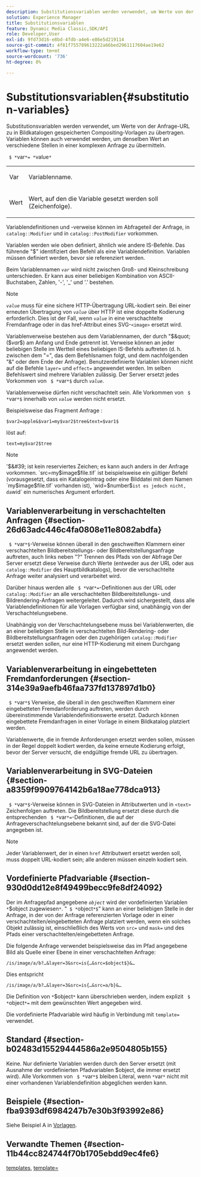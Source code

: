 ```yaml
---
description: Substitutionsvariablen werden verwendet, um Werte von der Anfrage-URL zu in Bildkatalogen gespeicherten Compositing-Vorlagen zu übertragen. Variablen können auch verwendet werden, um denselben Wert an verschiedene Stellen in einer komplexen Anfrage zu übermitteln.
solution: Experience Manager
title: Substitutionsvariablen
feature: Dynamic Media Classic,SDK/API
role: Developer,User
exl-id: 9fd73d16-e8bd-4fdb-a4e6-e86e5d219114
source-git-commit: 4f81f755789613222a66bed2961117604ae19e62
workflow-type: tm+mt
source-wordcount: '736'
ht-degree: 0%

---
```


# Substitutionsvariablen{#substitution-variables}

Substitutionsvariablen werden verwendet, um Werte von der Anfrage-URL zu in Bildkatalogen gespeicherten Compositing-Vorlagen zu übertragen. Variablen können auch verwendet werden, um denselben Wert an verschiedene Stellen in einer komplexen Anfrage zu übermitteln.

` $ *`var`*= *`value`*`

<table id="simpletable_EFEC66C23CE949EFACDC415A954DF323"> 
 <tr class="strow"> 
  <td class="stentry"> <p> <span class="codeph"> <span class="varname"> Var </span> </span> </p> </td> 
  <td class="stentry"> <p>Variablenname. </p> </td> 
 </tr> 
 <tr class="strow"> 
  <td class="stentry"> <p> <span class="codeph"> <span class="varname"> Wert </span> </span> </p> </td> 
  <td class="stentry"> <p>Wert, auf den die Variable gesetzt werden soll (Zeichenfolge). </p> </td> 
 </tr> 
</table>

Variablendefinitionen und -verweise können im Abfrageteil der Anfrage, in `catalog::Modifier` und in `catalog::PostModifier` vorkommen.

Variablen werden wie oben definiert, ähnlich wie andere IS-Befehle. Das führende &quot;$&quot; identifiziert den Befehl als eine Variablendefinition. Variablen müssen definiert werden, bevor sie referenziert werden.

Beim Variablennamen *`var`* wird nicht zwischen Groß- und Kleinschreibung unterschieden. Er kann aus einer beliebigen Kombination von ASCII-Buchstaben, Zahlen, &#39;-&#39;, &#39;_&#39; und &#39;.&#39; bestehen.

>[!NOTE]
>
>*`value`* muss für eine sichere HTTP-Übertragung URL-kodiert sein. Bei einer erneuten Übertragung von *`value`* über HTTP ist eine doppelte Kodierung erforderlich. Dies ist der Fall, wenn *`value`* in eine verschachtelte Fremdanfrage oder in das href-Attribut eines SVG-`<image>` ersetzt wird.

Variablenverweise bestehen aus dem Variablennamen, der durch &quot;$&quot; ($*var*$) am Anfang und Ende getrennt ist. Verweise können an jeder beliebigen Stelle im Wertteil eines beliebigen IS-Befehls auftreten (d. h. zwischen dem &quot;=&quot;, das dem Befehlsnamen folgt, und dem nachfolgenden &quot;&amp;&quot; oder dem Ende der Anfrage). Benutzerdefinierte Variablen können nicht auf die Befehle `layer=` und `effect=` angewendet werden. Im selben Befehlswert sind mehrere Variablen zulässig. Der Server ersetzt jedes Vorkommen von ` $ *`var`*$` durch *`value`*.

Variablenverweise dürfen nicht verschachtelt sein. Alle Vorkommen von ` $ *`var`*$` innerhalb von *`value`* werden nicht ersetzt.

Beispielsweise das Fragment Anfrage :

`$var2=apple&$var1=my$var2$tree&text=$var1$`

löst auf:

`text=my$var2$tree`

>[!NOTE]
>
>&#39;$&#39; ist kein reserviertes Zeichen; es kann auch anders in der Anfrage vorkommen. `src=my$image$file.tif` ist beispielsweise ein gültiger Befehl (vorausgesetzt, dass ein Katalogeintrag oder eine Bilddatei mit dem Namen `my$image$file.tif` vorhanden ist), `wid=$number$` ist es jedoch nicht, da `wid` ein numerisches Argument erfordert.

## Variablenverarbeitung in verschachtelten Anfragen {#section-26d63adc446c4fa0808e11e8082abdfa}

` $ *`var`*$`-Verweise können überall in den geschweiften Klammern einer verschachtelten Bildbereitstellungs- oder Bildbereitstellungsanfrage auftreten, auch links neben &quot;?“ Trennen des Pfads von der Abfrage Der Server ersetzt diese Verweise durch Werte (entweder aus der URL oder aus `catalog::Modifier` des Hauptbildkatalogs), bevor die verschachtelte Anfrage weiter analysiert und verarbeitet wird.

Darüber hinaus werden alle ` $ *`var`*=`-Definitionen aus der URL oder `catalog::Modifier` an alle verschachtelten Bildbereitstellungs- und Bildrendering-Anfragen weitergeleitet. Dadurch wird sichergestellt, dass alle Variablendefinitionen für alle Vorlagen verfügbar sind, unabhängig von der Verschachtelungsebene.

Unabhängig von der Verschachtelungsebene muss bei Variablenwerten, die an einer beliebigen Stelle in verschachtelten Bild-Rendering- oder Bildbereitstellungsanfragen oder den zugehörigen `catalog::Modifier` ersetzt werden sollen, nur eine HTTP-Kodierung mit einem Durchgang angewendet werden.

## Variablenverarbeitung in eingebetteten Fremdanforderungen {#section-314e39a9aefb46faa737fd137897d1b0}

` $ *`var`*$` Verweise, die überall in den geschweiften Klammern einer eingebetteten Fremdanforderung auftreten, werden durch übereinstimmende Variablendefinitionswerte ersetzt. Dadurch können eingebettete Fremdanfragen in einer Vorlage in einem Bildkatalog platziert werden.

Variablenwerte, die in fremde Anforderungen ersetzt werden sollen, müssen in der Regel doppelt kodiert werden, da keine erneute Kodierung erfolgt, bevor der Server versucht, die endgültige fremde URL zu übertragen.

## Variablenverarbeitung in SVG-Dateien {#section-a8359f9909764142b6a18ae778dca913}

` $ *`var`*$`-Verweise können in SVG-Dateien in Attributwerten und in `<text>` Zeichenfolgen auftreten. Die Bildbereitstellung ersetzt diese durch die entsprechenden ` $ *`var`*=`-Definitionen, die auf der Anfrageverschachtelungsebene bekannt sind, auf der die SVG-Datei angegeben ist.

>[!NOTE]
>
>Jeder Variablenwert, der in einen `href` Attributwert ersetzt werden soll, muss doppelt URL-kodiert sein; alle anderen müssen einzeln kodiert sein.

## Vordefinierte Pfadvariable {#section-930d0dd12e8f49499becc9fe8df24092}

Der im Anfragepfad angegebene *`object`* wird der vordefinierten Variablen `*`$object zugewiesen`*`. &quot;` $ *`object`*$`&quot; kann an einer beliebigen Stelle in der Anfrage, in der von der Anfrage referenzierten Vorlage oder in einer verschachtelten/eingebetteten Anfrage platziert werden, wenn ein solches Objekt zulässig ist, einschließlich des Werts von `src=` und `mask=` und des Pfads einer verschachtelten/eingebetteten Anfrage.

Die folgende Anfrage verwendet beispielsweise das im Pfad angegebene Bild als Quelle einer Ebene in einer verschachtelten Anfrage:

`/is/image/a/b?…&layer=3&src=is{…&src=$object$}&…`

Dies entspricht

`/is/image/a/b?…&layer=3&src=is{…&src=a/b}&…`

Die Definition von `*`$object`*` kann überschrieben werden, indem explizit ` $ *`object`*=` mit dem gewünschten Wert angegeben wird.

Die vordefinierte Pfadvariable wird häufig in Verbindung mit `template=` verwendet.

## Standard {#section-b02483d15529444586a2e9504805b155}

Keine. Nur definierte Variablen werden durch den Server ersetzt (mit Ausnahme der vordefinierten Pfadvariablen $object, die immer ersetzt wird). Alle Vorkommen von ` $ *`var`*$` bleiben Literal, wenn `*`var`*` nicht mit einer vorhandenen Variablendefinition abgeglichen werden kann.

## Beispiele {#section-fba9393df6984247b7e30b3f93992e86}

Siehe Beispiel A in [Vorlagen](../../../../../is-api/http-ref/image-serving-api-ref/c-http-protocol-reference/c-templates/c-templates.md#concept-3cd2d2adae0e41b2979b9640244d4d3e).

## Verwandte Themen {#section-11b44cc824744f70b1705ebdd9ec4fe6}

[templates](../../../../../is-api/http-ref/image-serving-api-ref/c-http-protocol-reference/c-templates/c-templates.md#concept-3cd2d2adae0e41b2979b9640244d4d3e), [template=](../../../../../is-api/http-ref/image-serving-api-ref/c-http-protocol-reference/c-command-reference/r-template.md#reference-3beccaa462a64bf0ba867e5c8fd0bd14)
